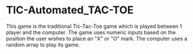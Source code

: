 # TIC-Automated_TAC-TOE
This game is the traditional Tic-Tac-Toe game which is played between 1 player and the computer.
The game uses numeric inputs based on the position the user wishes to place an "X" or "O" mark.
The computer uses a random array to play its game.
